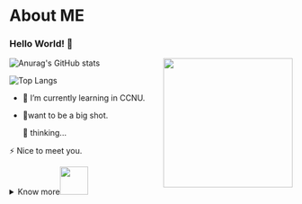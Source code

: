 # About ME
### Hello World! 👋
<img align='right' src="https://github.com/user-attachments/assets/0170e6e4-659f-4661-92f3-d3dd1666b21f" width="230">  


![Anurag's GitHub stats](https://github-readme-stats.vercel.app/api?username=MiEchoooo)  

![Top Langs](https://github-readme-stats.vercel.app/api/top-langs/?username=MiEchoooo) 


- 🌱 I’m currently learning in CCNU.
- 🔭want to be a big shot.


  💬 thinking...

⚡ Nice to meet you.

<details>
 <summary>Know more<img src="https://media.giphy.com/media/mGcNjsfWAjY5AEZNw6/giphy.gif" width="50"></summary>  
  
  - Email:3525910649@qq.com

  - GitHub:https://github.com/MiEchoooo

